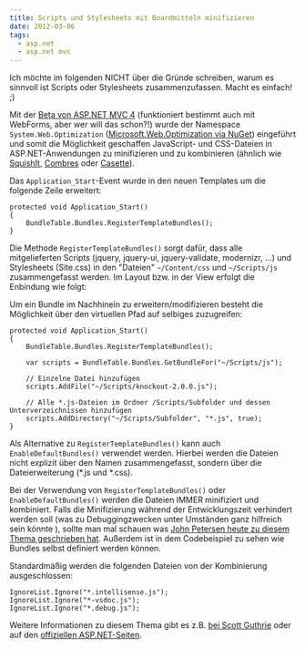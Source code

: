 ```yaml
---
title: Scripts und Stylesheets mit Boardmitteln minifizieren
date: 2012-03-06
tags:
  - asp.net
  - asp.net mvc
---
```

Ich möchte im folgenden NICHT über die Gründe schreiben, warum es sinnvoll ist Scripts oder Stylesheets zusammenzufassen. Macht es einfach! ;)

Mit der [Beta von ASP.NET MVC 4](http://www.asp.net/mvc/mvc4) (funktioniert bestimmt auch mit WebForms, aber wer will das schon?!) wurde der Namespace `System.Web.Optimization` ([Microsoft.Web.Optimization via NuGet](https://nuget.org/packages/Microsoft.Web.Optimization)) eingeführt und somit die Möglichkeit geschaffen JavaScript- und CSS-Dateien in ASP.NET-Anwendungen zu minifizieren und zu kombinieren (ähnlich wie [SquishIt](https://github.com/jetheredge/SquishIt), [Combres](https://github.com/buunguyen/combres) oder [Casette](http://getcassette.net/)).

Das `Application_Start`-Event wurde in den neuen Templates um die folgende Zeile erweitert:

    protected void Application_Start()
    {
        BundleTable.Bundles.RegisterTemplateBundles();
    }

Die Methode `RegisterTemplateBundles()` sorgt dafür, dass alle mitgelieferten Scripts (jquery, jquery-ui, jquery-validate, modernizr, …) und Stylesheets (Site.css) in den "Dateien" `~/Content/css` und `~/Scripts/js` zusammengefasst werden. Im Layout bzw. in der View erfolgt die Enbindung wie folgt:

    
    

Um ein Bundle im Nachhinein zu erweitern/modifizieren besteht die Möglichkeit über den virtuellen Pfad auf selbiges zuzugreifen:

    protected void Application_Start()
    {
        BundleTable.Bundles.RegisterTemplateBundles();
    
        var scripts = BundleTable.Bundles.GetBundleFor("~/Scripts/js");
    
        // Einzelne Datei hinzufügen
        scripts.AddFile("~/Scripts/knockout-2.0.0.js");
    
        // Alle *.js-Dateien im Ordner /Scripts/Subfolder und dessen Unterverzeichnissen hinzufügen
        scripts.AddDirectory("~/Scripts/Subfolder", "*.js", true);
    }

Als Alternative zu `RegisterTemplateBundles()` kann auch `EnableDefaultBundles()` verwendet werden. Hierbei werden die Dateien nicht explizit über den Namen zusammengefasst, sondern über die Dateierweiterung (*.js und *.css).

Bei der Verwendung von `RegisterTemplateBundles()` oder `EnableDefaultBundles()` werden die Dateien IMMER minifiziert und kombiniert. Falls die Minifizierung während der Entwicklungszeit verhindert werden soll (was zu Debuggingzwecken unter Umständen ganz hilfreich sein könnte ), sollte man mal schauen was [John Petersen heute zu diesem Thema geschrieben hat](http://codebetter.com/johnpetersen/2012/03/06/asp-net-mvc-4-beta-bundling-and-minification-dymystified/). Außerdem ist in dem Codebeispiel zu sehen wie Bundles selbst definiert werden können.

Standardmäßig werden die folgenden Dateien von der Kombinierung ausgeschlossen:

    IgnoreList.Ignore("*.intellisense.js");
    IgnoreList.Ignore("*-vsdoc.js");
    IgnoreList.Ignore("*.debug.js");

Weitere Informationen zu diesem Thema gibt es z.B. [bei Scott Guthrie](http://weblogs.asp.net/scottgu/archive/2011/11/27/new-bundling-and-minification-support-asp-net-4-5-series.aspx) oder auf den [offiziellen ASP.NET-Seiten](http://www.asp.net/web-forms/videos/aspnet-vnext/aspnet-vnext-videos-bundling-and-minification).
